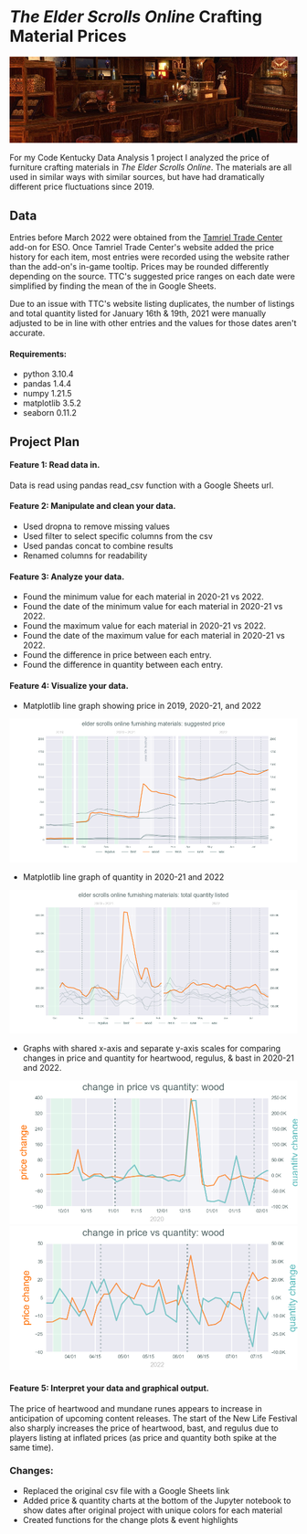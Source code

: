 # __*The Elder Scrolls Online* Crafting Material Prices__

![](/images/piano.jpg)

For my Code Kentucky Data Analysis 1 project I analyzed the price of furniture crafting materials in *The Elder Scrolls Online*. The materials are all used in similar ways with similar sources, but have had dramatically different price fluctuations since 2019.

## __Data__

Entries before March 2022 were obtained from the [Tamriel Trade Center](https://us.tamrieltradecentre.com/) add-on for ESO. Once Tamriel Trade Center's website added the price history for each item, most entries were recorded using the website rather than the add-on's in-game tooltip. Prices may be rounded differently depending on the source. TTC's suggested price ranges on each date were simplified by finding the mean of the in Google Sheets.

Due to an issue with TTC's website listing duplicates, the number of listings and total quantity listed for January 16th & 19th, 2021 were manually adjusted to be in line with other entries and the values for those dates aren't accurate.

#### __Requirements:__

- python 3.10.4
- pandas 1.4.4
- numpy 1.21.5
- matplotlib 3.5.2
- seaborn 0.11.2


## __Project Plan__

#### __Feature 1: Read data in.__

Data is read using pandas read_csv function with a Google Sheets url.

#### __Feature 2: Manipulate and clean your data.__

- Used dropna to remove missing values
- Used filter to select specific columns from the csv
- Used pandas concat to combine results
- Renamed columns for readability

#### __Feature 3: Analyze your data.__

- Found the minimum value for each material in 2020-21 vs 2022.
- Found the date of the minimum value for each material in 2020-21 vs 2022.
- Found the maximum value for each material in 2020-21 vs 2022.
- Found the date of the maximum value for each material in 2020-21 vs 2022.
- Found the difference in price between each entry.
- Found the difference in quantity between each entry.

#### __Feature 4: Visualize your data.__

- Matplotlib line graph showing price in 2019, 2020-21, and 2022

![](images/CKy_prices.png)

- Matplotlib line graph of quantity in 2020-21 and 2022

![](images/CKy_quantity.png)

- Graphs with shared x-axis and separate y-axis scales for comparing changes in price and quantity for heartwood, regulus, & bast in 2020-21 and 2022.

![](images/CKy_heartwood20.png)
![](images/CKy_heartwood22.png)

#### __Feature 5: Interpret your data and graphical output.__

The price of heartwood and mundane runes appears to increase in anticipation of upcoming content releases. The start of the New Life Festival also sharply increases the price of heartwood, bast, and regulus due to players listing at inflated prices (as price and quantity both spike at the same time).

### __Changes:__

- Replaced the original csv file with a Google Sheets link
- Added price & quantity charts at the bottom of the Jupyter notebook to show dates after original project with unique colors for each material
- Created functions for the change plots & event highlights


